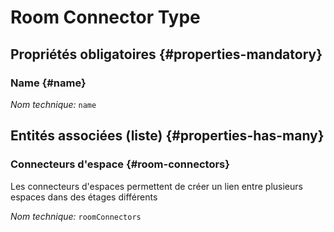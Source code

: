 #  Room Connector Type
<!--- THIS FILE IS GENERATED PLEASE DO NOT EDIT IT DIRECTLY --->



<OH code="roomConnectorType"/>




## Propriétés obligatoires {#properties-mandatory}
    
### Name {#name}



*Nom technique:* ```name```
<PH code="roomConnectorType:name"/>

    





## Entités associées (liste) {#properties-has-many}

### Connecteurs d'espace {#room-connectors}

Les connecteurs d'espaces permettent de créer un lien entre plusieurs espaces dans des étages différents

*Nom technique:* ```roomConnectors```
<PH code="roomConnectorType:roomConnectors"/>




